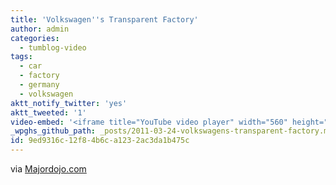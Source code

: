 ```yaml
---
title: 'Volkswagen''s Transparent Factory'
author: admin
categories:
  - tumblog-video
tags:
  - car
  - factory
  - germany
  - volkswagen
aktt_notify_twitter: 'yes'
aktt_tweeted: '1'
video-embed: '<iframe title="YouTube video player" width="560" height="349" src="http://www.youtube.com/embed/nd5WGLWNllA?rel=0" frameborder="0" allowfullscreen></iframe>'
_wpghs_github_path: _posts/2011-03-24-volkswagens-transparent-factory.md
id: 9ed9316c-12f8-4b6c-a123-2ac3da1b475c
---
```

<p>via <a href="http://www.majordojo.com/2011/03/volkswagons-transparent-factory.php" title="" target="">Majordojo.com</a></p>
